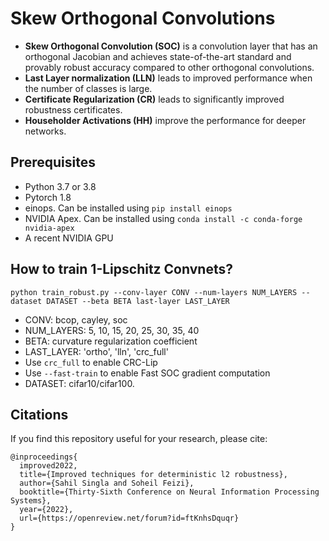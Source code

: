# Skew Orthogonal Convolutions

+ **Skew Orthogonal Convolution (SOC)** is a convolution layer that has an orthogonal Jacobian and achieves state-of-the-art standard and provably robust accuracy compared to other orthogonal convolutions. 
+ **Last Layer normalization (LLN)** leads to improved performance when the number of classes is large.
+ **Certificate Regularization (CR)** leads to significantly improved robustness certificates.
+ **Householder Activations (HH)** improve the performance for deeper networks.

## Prerequisites

+ Python 3.7 or 3.8
+ Pytorch 1.8 
+ einops. Can be installed using ```pip install einops```
+ NVIDIA Apex. Can be installed using ```conda install -c conda-forge nvidia-apex```
+ A recent NVIDIA GPU

## How to train 1-Lipschitz Convnets?

```python train_robust.py --conv-layer CONV --num-layers NUM_LAYERS --dataset DATASET --beta BETA last-layer LAST_LAYER```
+ CONV: bcop, cayley, soc
+ NUM_LAYERS: 5, 10, 15, 20, 25, 30, 35, 40
+ BETA: curvature regularization coefficient
+ LAST_LAYER: 'ortho', 'lln', 'crc_full'
+ Use ```crc_full``` to enable CRC-Lip
+ Use ```--fast-train``` to enable Fast SOC gradient computation
+ DATASET: cifar10/cifar100.

## Citations
If you find this repository useful for your research, please cite:

```
@inproceedings{
  improved2022,
  title={Improved techniques for deterministic l2 robustness},
  author={Sahil Singla and Soheil Feizi},
  booktitle={Thirty-Sixth Conference on Neural Information Processing Systems},
  year={2022},
  url={https://openreview.net/forum?id=ftKnhsDquqr}
}
```

